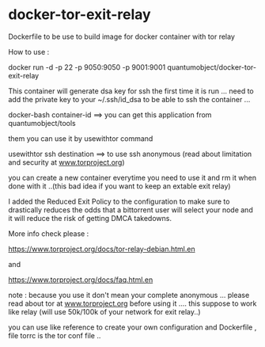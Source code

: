 docker-tor-exit-relay
================

Dockerfile to be use to build image for docker container with tor relay

How to use :

docker run -d -p 22 -p 9050:9050 -p 9001:9001 quantumobject/docker-tor-exit-relay

This container will generate dsa key for ssh the first time it is run ... need to add the private key to your  ~/.ssh/id_dsa to be able to ssh the container ...

docker-bash container-id    ==> you can get  this application from quantumobject/tools

them you can use it by usewithtor command

usewithtor ssh destination   ==>  to use ssh anonymous  (read about limitation and security at www.torproject.org)

you can create a new container everytime you need to use it and rm it when done with it ..(this bad idea if you want to keep an extable exit relay) 

I added the  Reduced Exit Policy to the configuration to make sure to drastically reduces the odds that a bittorrent user will select your node and it will reduce the risk of getting DMCA takedowns.


More info check please :

https://www.torproject.org/docs/tor-relay-debian.html.en

and 

https://www.torproject.org/docs/faq.html.en

note : because you use it don't mean your complete anonymous ... please read about tor at www.torproject.org before using it ....  this suppose to work like relay (will use 50k/100k of your network for exit relay..) 


you can use like reference to create your own configuration and Dockerfile , file torrc is the tor conf file ..
